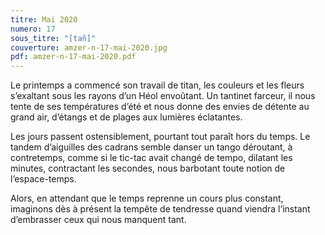 ```yaml
---
titre: Mai 2020
numero: 17
sous_titre: "[tañ]"
couverture: amzer-n-17-mai-2020.jpg
pdf: amzer-n-17-mai-2020.pdf
---
```

Le printemps a commencé son travail de titan, les couleurs et les fleurs s’exaltant sous les rayons d’un Héol envoûtant. Un tantinet farceur, il nous tente de ses températures d’été et nous donne des envies de détente au grand air, d’étangs et de plages aux lumières éclatantes. 

Les jours passent ostensiblement, pourtant tout paraît hors du temps. Le tandem d’aiguilles des cadrans semble danser un tango déroutant, à contretemps, comme si le tic-tac avait changé de tempo, dilatant les minutes, contractant les secondes, nous barbotant toute notion de l’espace-temps. 

Alors, en attendant que le temps reprenne un cours plus constant, imaginons dès à présent la tempête de tendresse quand viendra l’instant d’embrasser ceux qui nous manquent tant.